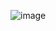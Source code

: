 ![image](https://user-images.githubusercontent.com/72038709/190860964-d8f20d39-7faf-459d-b6cf-795fc64a6dfe.png)
